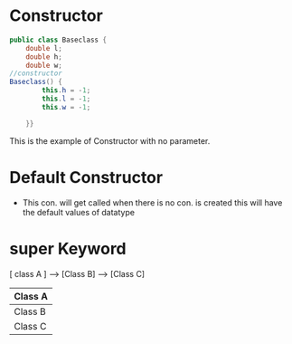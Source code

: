 # Constructor
```java 
public class Baseclass {
    double l;
    double h;
    double w;
//constructor
Baseclass() {
        this.h = -1;
        this.l = -1;
        this.w = -1;

    }}
```
This is the example of Constructor with no parameter.
# Default Constructor
* This con. will get called when there is no con. is created 
  this will have the default values of datatype
 
# super Keyword 

[//]: # (|Class A| --> |Class B| --> |Class C|)
[ class A ] --> [Class B] --> [Class C]


| Class A |
|---------|
| Class B |
| Class C | 





